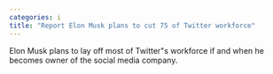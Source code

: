 ```yaml
---
categories: i
title: "Report Elon Musk plans to cut 75 of Twitter workforce"
---
```

Elon Musk plans to lay off most of Twitter"s workforce if and when he becomes owner of the social media company.